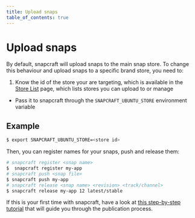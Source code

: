 ```yaml
---
title: Upload snaps
table_of_contents: true
---
```


# Upload snaps

By default, snapcraft will upload snaps to the main snap store. To change this behaviour and upload snaps to a specific brand store, you need to:

1. Know the id of the store your are targeting, which is available in the [Store List](https://dashboard.snapcraft.io/dev/store/list/) page, which lists stores you can upload to or manage
* Pass it to snapcraft through the `SNAPCRAFT_UBUNTU_STORE` environment variable

## Example

```bash
$ export SNAPCRAFT_UBUNTU_STORE=<store id>
```

Then, you can register names for your snaps, push and release them:

```bash
# snapcraft register <snap name>
$  snapcraft register my-app
# snapcraft push <snap file>
$ snapcraft push my-app
# snapcraft release <snap name> <revision> <track/channel>
$ snapcraft release my-app 12 latest/stable
```

If this is your first time with snapcraft, have a look at [this step-by-step tutorial](https://snapcraft.io/docs/build-snaps/publish) that will guide you through the publication process.
